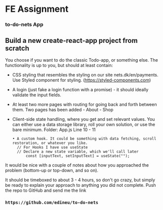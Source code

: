 # FE Assignment 

### to-do-nets App

## Build a new create-react-app project from scratch

You choose if you want to do the classic Todo-app, or something else. The functionality is up to you, but should at least contain:

- CSS styling that resembles the styling on our site nets.dk/en/payments. Use Styled component for styling. (https://styled-components.com)

- A login (just fake a login function with a promise) - it should ideally validate the input fields.

- At least two more pages with routing for going back and forth between them.
      Two pages has been added 
            - About 
            - Shop
            

- Client-side state handling, where you get and set relevant values. You can either use a data storage library, roll your own solution, or use the bare minimum.
      Folder: App.js
      Line 10 - 11 

      • A custom hook. It could be something with data fetching, scroll restoration, or whatever you like.
        // For Hooks I have use useState
        // Declare a new state variable, which we'll call later
            const [inputText, setInputText] = useState("");

It would be nice with a couple of notes about how you approached the problem (bottom-up or top-down, and so on).

It should be timeboxed to about 3 - 4 hours, so don't go crazy, but simply be ready to explain your approach to anything you did not complete.
Push the repo to GitHub and send me the link 


### `https://github.com/edineu/to-do-nets`
